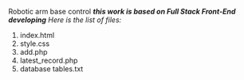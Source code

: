 Robotic arm base control
***this work is based on Full Stack Front-End developing***
*Here is the list of files:*
1. index.html 
2. style.css
3. add.php
4. latest_record.php
5. database tables.txt



